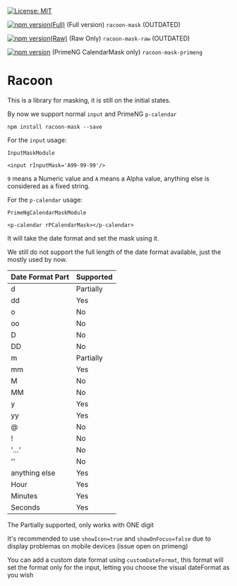 [![License: MIT](https://img.shields.io/badge/License-MIT-yellow.svg)](https://opensource.org/licenses/MIT)

[![npm version(Full)](https://badge.fury.io/js/racoon-mask.svg)](https://badge.fury.io/js/racoon-mask) (Full version) `racoon-mask` (OUTDATED)

[![npm version(Raw)](https://badge.fury.io/js/racoon-mask-raw.svg)](https://badge.fury.io/js/racoon-mask-raw) (Raw Only) `racoon-mask-raw` (OUTDATED)

[![npm version](https://badge.fury.io/js/racoon-mask-primeng.svg)](https://badge.fury.io/js/racoon-mask-primeng) (PrimeNG CalendarMask only) `racoon-mask-primeng`

# Racoon

This is a library for masking, it is still on the initial states.

By now we support normal `input` and PrimeNG `p-calendar`

`npm install racoon-mask --save`

For the `input` usage:

`InputMaskModule`

`<input rInputMask='A99-99-99'/>`

`9` means a Numeric value and `A` means a Alpha value, anything else is considered as a fixed string.


For the `p-calendar` usage:

`PrimeNgCalendarMaskModule`

`<p-calendar rPCalendarMask></p-calendar>`

It will take the date format and set the mask using it.

We still do not support the full length of the date format available, just the mostly used by now.

| Date Format Part | Supported |
| :--------------- | :-------- | 
|d                 | Partially |
|dd                | Yes       |
|o                 | No        |
|oo                | No        |
|D                 | No        |
|DD                | No        |
|m                 | Partially |
|mm                | Yes       |
|M                 | No        |
|MM                | No        |
|y                 | Yes       |
|yy                | Yes       |
|@                 | No        |
|!                 | No        |
|'...'             | No        |
|''                | No        |
|anything else     | Yes       | 
|Hour              | Yes       |
|Minutes           | Yes       |
|Seconds           | Yes       |

The Partially supported, only works with ONE digit

It's recommended to use `showIcon=true` and `showOnFocus=false` due to display problemas on mobile devices (issue open on primeng)

You can add a custom date format using `customDateFormat`, this format will set the format only for the input, letting you choose the visual dateFormat as you wish




